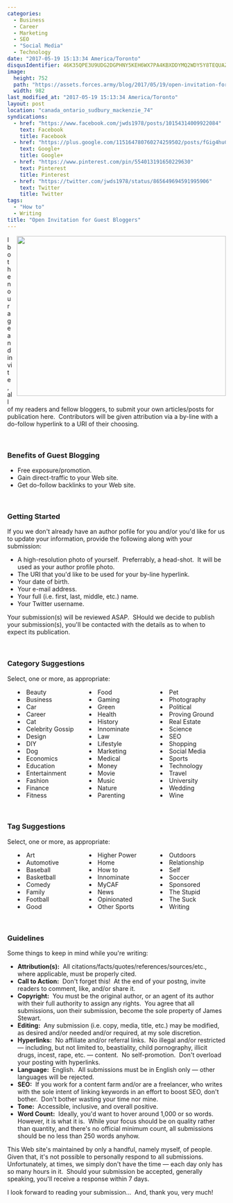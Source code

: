 ```yaml
---
categories:
  - Business
  - Career
  - Marketing
  - SEO
  - "Social Media"
  - Technology
date: "2017-05-19 15:13:34 America/Toronto"
disqusIdentifier: 46K35QPE3U9UDG2DGPHNY5KEH6WX7PA4KBXDDYMQ2WDY5Y8TEQUAZG9JSDCDURWZEP72Y8HY9CJKXUYNKKJK7SWGE3JCFA3ZTPMP
image:
  height: 752
  path: "https://assets.forces.army/blog/2017/05/19/open-invitation-for-guest-bloggers/hotlink-ok/innominate_1_982x752.png"
  width: 982
last_modified_at: "2017-05-19 15:13:34 America/Toronto"
layout: post
location: "canada_ontario_sudbury_mackenzie_74"
syndications:
  - href: "https://www.facebook.com/jwds1978/posts/10154314009922084"
    text: Facebook
    title: Facebook
  - href: "https://plus.google.com/115164780760274259502/posts/fGig4huC9FF"
    text: Google+
    title: Google+
  - href: "https://www.pinterest.com/pin/554013191650229630"
    text: Pinterest
    title: Pinterest
  - href: "https://twitter.com/jwds1978/status/865649694591995906"
    text: Twitter
    title: Twitter
tags:
  - "How to"
  - Writing
title: "Open Invitation for Guest Bloggers"
---
```


<img
  alt="" height="369" src="{{ site.uri.assets }}/blog/2017/05/19/open-invitation-for-guest-bloggers/innominate_1_482x369.png"
  style="border: 0px; float: right; margin-bottom: 10px; margin-left: 10px;" width="482" />
<p>
  I both enourage and invite, all of my readers and fellow bloggers, to submit your own articles/posts for publication here.&nbsp; Contributors will be given
  attribution via a by-line with a do-follow hyperlink to a URI of their choosing.
</p>
<p>
  &nbsp;
</p>
<h3 id="benefits-of-guest-blogging">
  Benefits of Guest Blogging
</h3>
<ul>
  <li>
    Free exposure/promotion.
  </li>
  <li>
    Gain direct-traffic to your Web site.
  </li>
  <li>
    Get do-follow backlinks to your Web site.
  </li>
</ul>
<p>
  &nbsp;
</p>
<!-- excerptBreak -->
<h3 id="getting-started">
  Getting Started
</h3>
<p>
  If you we don't already have an author pofile for you and/or you'd like for us to update your information, provide the following along with your submission:
  <ul>
    <li>
      A high-resolution photo of yourself.&nbsp; Preferrably, a head-shot.&nbsp; It will be used as your author profile photo.
    </li>
    <li>
      The URI that you'd like to be used for your by-line hyperlink.
    </li>
    <li>
      Your date of birth.
    </li>
    <li>
      Your e-mail address.
    </li>
    <li>
      Your full (i.e. first, last, middle, etc.) name.
    </li>
    <li>
      Your Twitter username.
    </li>
  </ul>
</p>
<p>
  Your submission(s) will be reviewed ASAP.&nbsp; SHould we decide to publish your submission(s), you'll be contacted with the details as to when to expect its
  publication.
</p>
<p>
  &nbsp;
</p>
<h3 id="category-suggestions">
  Category Suggestions
</h3>
<p>
  Select, one or more, as appropriate:
  <ul style="-moz-columns: 3; -webkit-columns: 3; columns: 3; list-style-position: inside;">
    <li>
      Beauty
    </li>
    <li>
      Business
    </li>
    <li>
      Car
    </li>
    <li>
      Career
    </li>
    <li>
      Cat
    </li>
    <li>
      Celebrity Gossip
    </li>
    <li>
      Design
    </li>
    <li>
      DIY
    </li>
    <li>
      Dog
    </li>
    <li>
      Economics
    </li>
    <li>
      Education
    </li>
    <li>
      Entertainment
    </li>
    <li>
      Fashion
    </li>
    <li>
      Finance
    </li>
    <li>
      Fitness
    </li>
    <li>
      Food
    </li>
    <li>
      Gaming
    </li>
    <li>
      Green
    </li>
    <li>
      Health
    </li>
    <li>
      History
    </li>
    <li>
      Innominate
    </li>
    <li>
      Law
    </li>
    <li>
      Lifestyle
    </li>
    <li>
      Marketing
    </li>
    <li>
      Medical
    </li>
    <li>
      Money
    </li>
    <li>
      Movie
    </li>
    <li>
      Music
    </li>
    <li>
      Nature
    </li>
    <li>
      Parenting
    </li>
    <li>
      Pet
    </li>
    <li>
      Photography
    </li>
    <li>
      Political
    </li>
    <li>
      Proving Ground
    </li>
    <li>
      Real Estate
    </li>
    <li>
      Science
    </li>
    <li>
      SEO
    </li>
    <li>
      Shopping
    </li>
    <li>
      Social Media
    </li>
    <li>
      Sports
    </li>
    <li>
      Technology
    </li>
    <li>
      Travel
    </li>
    <li>
      University
    </li>
    <li>
      Wedding
    </li>
    <li>
      Wine
    </li>
  </ul>
</p>
<p>
  &nbsp;
</p>
<h3 id="tag-suggestions">
  Tag Suggestions
</h3>
<p>
  Select, one or more, as appropriate:
  <ul style="-moz-columns: 3; -webkit-columns: 3; columns: 3; list-style-position: inside;">
    <li>
      Art
    </li>
    <li>
      Automotive
    </li>
    <li>
      Baseball
    </li>
    <li>
      Basketball
    </li>
    <li>
      Comedy
    </li>
    <li>
      Family
    </li>
    <li>
      Football
    </li>
    <li>
      Good
    </li>
    <li>
      Higher Power
    </li>
    <li>
      Home
    </li>
    <li>
      How to
    </li>
    <li>
      Innominate
    </li>
    <li>
      MyCAF
    </li>
    <li>
      News
    </li>
    <li>
      Opinionated
    </li>
    <li>
      Other Sports
    </li>
    <li>
      Outdoors
    </li>
    <li>
      Relationship
    </li>
    <li>
      Self
    </li>
    <li>
      Soccer
    </li>
    <li>
      Sponsored
    </li>
    <li>
      The Stupid
    </li>
    <li>
      The Suck
    </li>
    <li>
      Writing
    </li>
  </ul>
</p>
<p>
  &nbsp;
</p>
<h3 id="guidelines">
  Guidelines
</h3>
<p>
  Some things to keep in mind while you're writing:
  <ul>
    <li>
      <span style="font-weight: bolder;">Attribution(s):</span>&nbsp; All citations/facts/quotes/references/sources/etc., where applicable, must be properly
      cited.
    </li>
    <li>
      <span style="font-weight: bolder;">Call to Action:</span>&nbsp; Don't forget this!&nbsp; At the end of your postng, invite readers to comment, like,
      and/or share it.
    </li>
    <li>
      <span style="font-weight: bolder;">Copyright:</span>&nbsp; You must be the original author, or an agent of its author with their full authority to assign
      any rights.&nbsp; You agree that all submissions, uon their submission, become the sole property of James Stewart.
    </li>
    <li>
      <span style="font-weight: bolder;">Editing:</span>&nbsp; Any submission (i.e. copy, media, title, etc.) may be modified, as desired and/or needed and/or
      required, at my sole discretion.
    </li>
    <li>
      <span style="font-weight: bolder;">Hyperlinks:</span>&nbsp; No affiliate and/or referral links.&nbsp; No illegal and/or restricted &#8212; including, but
      not limited to, beastiality, child pornography, illicit drugs, incest, rape, etc. &#8212; content.&nbsp; No self-promotion.&nbsp; Don't overload your
      posting with hyperlinks.
    </li>
    <li>
      <span style="font-weight: bolder;">Language:</span>&nbsp; English.&nbsp; All submissions must be in English only &#8212; other languages will be rejected.
    </li>
    <li>
      <span style="font-weight: bolder;">SEO:</span>&nbsp; If you work for a content farm and/or are a freelancer, who writes with the sole intent of linking
      keywords in an effort to boost SEO, don't bother.&nbsp; Don't bother wasting your time nor mine.
    </li>
    <li>
      <span style="font-weight: bolder;">Tone:</span>&nbsp; Accessible, inclusive, and overall positive.
    </li>
    <li>
      <span style="font-weight: bolder;">Word Count:</span>&nbsp; Ideally, you'd want to hover around 1,000 or so words.&nbsp; However, it is what it is.&nbsp;
      While your focus should be on quality rather than quantity, and there's no official minimum count, all submissions should be no less than 250 words
      anyhow.
    </li>
  </ul>
</p>
<p>
  This Web site's maintained by only a handful, namely myself, of people.&nbsp; Given that, it's not possible to personally respond to all submissions.&nbsp;
  Unfortunately, at times, we simply don't have the time &#8212; each day only has so many hours in it.&nbsp; Should your submission be accepted, generally
  speaking, you'll receive a response within 7 days.
</p>
<p>
  I look forward to reading your submission&hellip;&nbsp; And, thank you, very much!
</p>
